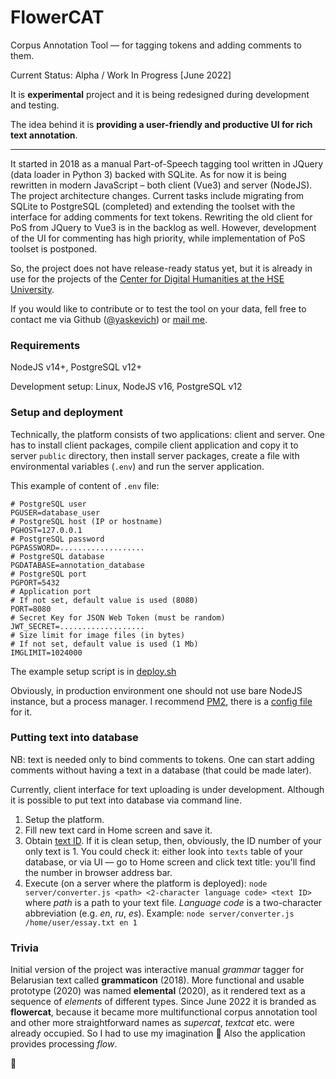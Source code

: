 # FlowerCAT

Corpus Annotation Tool &mdash; for tagging tokens and adding comments to them.

Current Status: Alpha / Work In Progress [June 2022]

It is **experimental** project and it is being redesigned during development and testing.

The idea behind it is **providing a user-friendly and productive UI for rich text annotation**.

-------------------------

It started in 2018 as a manual Part-of-Speech tagging tool written in JQuery (data loader in Python 3) backed with SQLite. As for now it is being rewritten in modern JavaScript – both client (Vue3) and server (NodeJS). The project architecture changes. Current tasks include migrating from SQLite to PostgreSQL (completed) and extending the toolset with the interface for adding comments for text tokens. Rewriting the old client for PoS from JQuery to Vue3 is in the backlog as well. However, development of the UI for commenting has high priority, while implementation of PoS toolset is postponed.

So, the project does not have release-ready status yet, but it is already in use for the projects of the [Center for Digital Humanities at the HSE University](https://hum.hse.ru/en/digital/about/).

If you would like to contribute or to test the tool on your data, fell free to contact me via Github ([@yaskevich](https://github.com/yaskevich)) or [mail me](https://yaskevich.com/).

### Requirements

NodeJS v14+, PostgreSQL v12+

Development setup: Linux, NodeJS v16, PostgreSQL v12

### Setup and deployment

Technically, the platform consists of two applications: client and server. One has to install client packages, compile client application and copy it to server `public` directory, then install server packages, create a file with environmental variables (`.env`) and run the server application. 

This example of content of `.env` file:

```
# PostgreSQL user
PGUSER=database_user
# PostgreSQL host (IP or hostname)
PGHOST=127.0.0.1
# PostgreSQL password
PGPASSWORD=...................
# PostgreSQL database
PGDATABASE=annotation_database
# PostgreSQL port
PGPORT=5432
# Application port
# If not set, default value is used (8080)
PORT=8080
# Secret Key for JSON Web Token (must be random)
JWT_SECRET=...................
# Size limit for image files (in bytes)
# If not set, default value is used (1 Mb)
IMGLIMIT=1024000
```

The example setup script is in [deploy.sh](/deploy.sh)

Obviously, in production environment one should not use bare NodeJS instance, but a process manager. I recommend [PM2](https://pm2.keymetrics.io), there is a [config file](/server/ecosystem.config.cjs) for it.

### Putting text into database

NB: text is needed only to bind comments to tokens. One can start adding comments without having a text in a database (that could be made later). 

Currently, client interface for text uploading is under development. Although it is possible to put text into database via command line.

1. Setup the platform.
2. Fill new text card in Home screen and save it. 
3. Obtain <u>text ID</u>. If it is clean setup, then, obviously, the ID number of your only text is 1. 
   You could check it: either look into `texts` table of your database, or via UI  — go to Home screen and click text title: you'll find the number in browser address bar.
4. Execute (on a server where the platform is deployed): 
   `node server/converter.js <path> <2-character language code> <text ID>`
   where *path* is a path to your text file. *Language code* is a two-character abbreviation (e.g. *en*, *ru*, *es*). 
   Example:
   `node server/converter.js /home/user/essay.txt en 1`

### Trivia

Initial version of the project was interactive manual *grammar* tagger for Belarusian text called **grammaticon** (2018). More functional and usable prototype (2020) was named **elemental** (2020), as it rendered text as a sequence of *elements* of different types. Since June 2022 it is branded as **flowercat**, because it became more multifunctional corpus annotation tool and other more straightforward names as *supercat*, *textcat* etc. were already occupied. So I had to use my imagination 🙂️ Also the application provides processing *flow*.




:space_invader:
